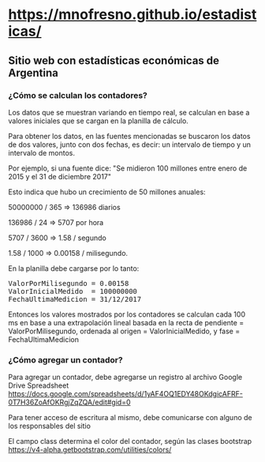 # https://mnofresno.github.io/estadisticas/

## Sitio web con estadísticas económicas de Argentina

### ¿Cómo se calculan los contadores?

Los datos que se muestran variando en tiempo real, se calculan en base a valores iniciales que se cargan en la planilla de cálculo.

Para obtener los datos, en las fuentes mencionadas se buscaron los datos de dos valores, junto con dos fechas, es decir: un intervalo de tiempo y un intervalo de montos.

Por ejemplo, si una fuente dice: "Se midieron 100 millones entre enero de 2015 y el 31 de diciembre 2017"

Esto indica que hubo un crecimiento de 50 millones anuales:

50000000 / 365 => 136986 diarios

136986 / 24    => 5707 por hora

5707 / 3600    => 1.58 / segundo

1.58 / 1000    => 0.00158 / milisegundo.

En la planilla debe cargarse por lo tanto:

<pre>
ValorPorMilisegundo = 0.00158
ValorInicialMedido  = 100000000
FechaUltimaMedicion = 31/12/2017
</pre>

Entonces los valores mostrados por los contadores se calculan cada 100 ms en base a una extrapolación lineal basada en la recta de pendiente = ValorPorMilisegundo, ordenada al origen = ValorInicialMedido, y fase = FechaUltimaMedicion

### ¿Cómo agregar un contador?

Para agregar un contador, debe agregarse un registro al archivo Google Drive Spreadsheet https://docs.google.com/spreadsheets/d/1yAF4OQ1EDY48OKdgicAFRF-0T7H36ZoAfOKRgjZqZQA/edit#gid=0

Para tener acceso de escritura al mismo, debe comunicarse con alguno de los responsables del sitio

El campo class determina el color del contador, según las clases bootstrap https://v4-alpha.getbootstrap.com/utilities/colors/
